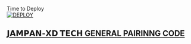 Time to Deploy
    <br>
<a href='https://dashboard.heroku.com/new?template=https://github.com/Toputech/Topu-scanner'
target="_blank"><img alt='DEPLOY' src='https://img.shields.io/badge/-DEPLOY-black?style=for-the-badge&logo=heroku&logoColor=white'/>



## 𝗝𝗔𝗠𝗣𝗔𝗡-𝗫𝗗 𝗧𝗘𝗖𝗛 GENERAL PAIRINNG CODE

   
